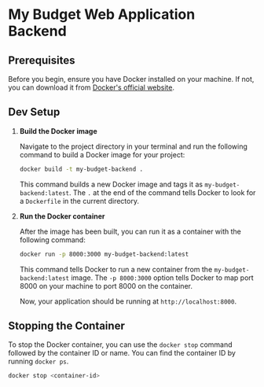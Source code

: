 # My Budget Web Application Backend

## Prerequisites

Before you begin, ensure you have Docker installed on your machine. If not, you can download it from [Docker's official website](https://www.docker.com/products/docker-desktop).

## Dev Setup

1. **Build the Docker image**

   Navigate to the project directory in your terminal and run the following command to build a Docker image for your project:

   ```bash
   docker build -t my-budget-backend .
   ```

   This command builds a new Docker image and tags it as `my-budget-backend:latest`. The `.` at the end of the command tells Docker to look for a `Dockerfile` in the current directory.

2. **Run the Docker container**

   After the image has been built, you can run it as a container with the following command:

   ```bash
   docker run -p 8000:3000 my-budget-backend:latest
   ```

   This command tells Docker to run a new container from the `my-budget-backend:latest` image. The `-p 8000:3000` option tells Docker to map port 8000 on your machine to port 8000 on the container.

   Now, your application should be running at `http://localhost:8000`.

## Stopping the Container

To stop the Docker container, you can use the `docker stop` command followed by the container ID or name. You can find the container ID by running `docker ps`.

```bash
docker stop <container-id>
```
